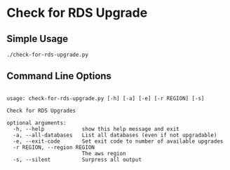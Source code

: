 Check for RDS Upgrade
=========

## Simple Usage

```
./check-for-rds-upgrade.py
```

## Command Line Options

```

usage: check-for-rds-upgrade.py [-h] [-a] [-e] [-r REGION] [-s]

Check for RDS Upgrades

optional arguments:
  -h, --help            show this help message and exit
  -a, --all-databases   List all databases (even if not upgradable)
  -e, --exit-code       Set exit code to number of available upgrades
  -r REGION, --region REGION
                        The aws region
  -s, --silent          Surpress all output

```
